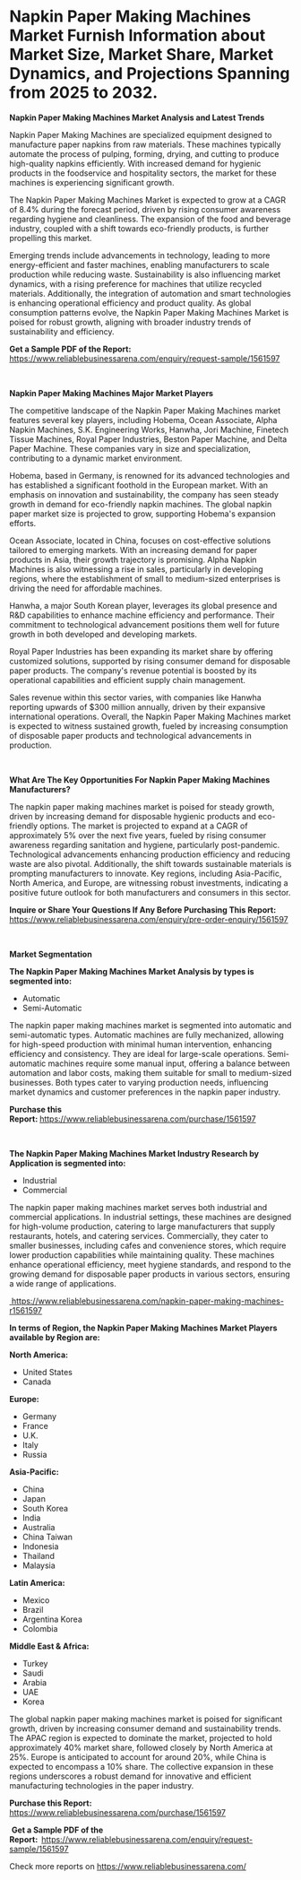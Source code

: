 <p><h1>Napkin Paper Making Machines Market Furnish Information about Market Size, Market Share, Market Dynamics, and Projections Spanning from 2025 to 2032.</h1></p><p><strong>Napkin Paper Making Machines Market Analysis and Latest Trends</strong></p>
<p><p>Napkin Paper Making Machines are specialized equipment designed to manufacture paper napkins from raw materials. These machines typically automate the process of pulping, forming, drying, and cutting to produce high-quality napkins efficiently. With increased demand for hygienic products in the foodservice and hospitality sectors, the market for these machines is experiencing significant growth.</p><p>The Napkin Paper Making Machines Market is expected to grow at a CAGR of 8.4% during the forecast period, driven by rising consumer awareness regarding hygiene and cleanliness. The expansion of the food and beverage industry, coupled with a shift towards eco-friendly products, is further propelling this market. </p><p>Emerging trends include advancements in technology, leading to more energy-efficient and faster machines, enabling manufacturers to scale production while reducing waste. Sustainability is also influencing market dynamics, with a rising preference for machines that utilize recycled materials. Additionally, the integration of automation and smart technologies is enhancing operational efficiency and product quality. As global consumption patterns evolve, the Napkin Paper Making Machines Market is poised for robust growth, aligning with broader industry trends of sustainability and efficiency.</p></p>
<p><strong>Get a Sample PDF of the Report:&nbsp;</strong> <a href="https://www.reliablebusinessarena.com/enquiry/request-sample/1561597?utm_campaign=2461&utm_medium=2&utm_source=Github&utm_content=ia&utm_term=25022025&utm_id=napkin-paper-making-machines">https://www.reliablebusinessarena.com/enquiry/request-sample/1561597</a></p>
<p>&nbsp;</p>
<p><strong>Napkin Paper Making Machines Major Market Players</strong></p>
<p><p>The competitive landscape of the Napkin Paper Making Machines market features several key players, including Hobema, Ocean Associate, Alpha Napkin Machines, S.K. Engineering Works, Hanwha, Jori Machine, Finetech Tissue Machines, Royal Paper Industries, Beston Paper Machine, and Delta Paper Machine. These companies vary in size and specialization, contributing to a dynamic market environment.</p><p>Hobema, based in Germany, is renowned for its advanced technologies and has established a significant foothold in the European market. With an emphasis on innovation and sustainability, the company has seen steady growth in demand for eco-friendly napkin machines. The global napkin paper market size is projected to grow, supporting Hobema's expansion efforts.</p><p>Ocean Associate, located in China, focuses on cost-effective solutions tailored to emerging markets. With an increasing demand for paper products in Asia, their growth trajectory is promising. Alpha Napkin Machines is also witnessing a rise in sales, particularly in developing regions, where the establishment of small to medium-sized enterprises is driving the need for affordable machines.</p><p>Hanwha, a major South Korean player, leverages its global presence and R&D capabilities to enhance machine efficiency and performance. Their commitment to technological advancement positions them well for future growth in both developed and developing markets.</p><p>Royal Paper Industries has been expanding its market share by offering customized solutions, supported by rising consumer demand for disposable paper products. The company's revenue potential is boosted by its operational capabilities and efficient supply chain management.</p><p>Sales revenue within this sector varies, with companies like Hanwha reporting upwards of $300 million annually, driven by their expansive international operations. Overall, the Napkin Paper Making Machines market is expected to witness sustained growth, fueled by increasing consumption of disposable paper products and technological advancements in production.</p></p>
<p>&nbsp;</p>
<p><strong>What Are The Key Opportunities For Napkin Paper Making Machines Manufacturers?</strong></p>
<p><p>The napkin paper making machines market is poised for steady growth, driven by increasing demand for disposable hygienic products and eco-friendly options. The market is projected to expand at a CAGR of approximately 5% over the next five years, fueled by rising consumer awareness regarding sanitation and hygiene, particularly post-pandemic. Technological advancements enhancing production efficiency and reducing waste are also pivotal. Additionally, the shift towards sustainable materials is prompting manufacturers to innovate. Key regions, including Asia-Pacific, North America, and Europe, are witnessing robust investments, indicating a positive future outlook for both manufacturers and consumers in this sector.</p></p>
<p><strong>Inquire or Share Your Questions If Any Before Purchasing This Report:</strong> <a href="https://www.reliablebusinessarena.com/enquiry/pre-order-enquiry/1561597?utm_campaign=2461&utm_medium=2&utm_source=Github&utm_content=ia&utm_term=25022025&utm_id=napkin-paper-making-machines">https://www.reliablebusinessarena.com/enquiry/pre-order-enquiry/1561597</a></p>
<p>&nbsp;</p>
<p><strong>Market Segmentation</strong></p>
<p><strong>The Napkin Paper Making Machines Market Analysis by types is segmented into:</strong></p>
<p><ul><li>Automatic</li><li>Semi-Automatic</li></ul></p>
<p><p>The napkin paper making machines market is segmented into automatic and semi-automatic types. Automatic machines are fully mechanized, allowing for high-speed production with minimal human intervention, enhancing efficiency and consistency. They are ideal for large-scale operations. Semi-automatic machines require some manual input, offering a balance between automation and labor costs, making them suitable for small to medium-sized businesses. Both types cater to varying production needs, influencing market dynamics and customer preferences in the napkin paper industry.</p></p>
<p><strong>Purchase this Report:&nbsp;</strong><a href="https://www.reliablebusinessarena.com/purchase/1561597?utm_campaign=2461&utm_medium=2&utm_source=Github&utm_content=ia&utm_term=25022025&utm_id=napkin-paper-making-machines">https://www.reliablebusinessarena.com/purchase/1561597</a></p>
<p>&nbsp;</p>
<p><strong>The Napkin Paper Making Machines Market Industry Research by Application is segmented into:</strong></p>
<p><ul><li>Industrial</li><li>Commercial</li></ul></p>
<p><p>The napkin paper making machines market serves both industrial and commercial applications. In industrial settings, these machines are designed for high-volume production, catering to large manufacturers that supply restaurants, hotels, and catering services. Commercially, they cater to smaller businesses, including cafes and convenience stores, which require lower production capabilities while maintaining quality. These machines enhance operational efficiency, meet hygiene standards, and respond to the growing demand for disposable paper products in various sectors, ensuring a wide range of applications.</p></p>
<p><a href="https://www.reliablebusinessarena.com/napkin-paper-making-machines-r1561597?utm_campaign=2461&utm_medium=2&utm_source=Github&utm_content=ia&utm_term=25022025&utm_id=napkin-paper-making-machines">&nbsp;https://www.reliablebusinessarena.com/napkin-paper-making-machines-r1561597</a></p>
<p><strong>In terms of Region, the Napkin Paper Making Machines Market Players available by Region are:</strong></p>
<p>
    <p> <strong> North America: </strong>
        <ul>
            <li>United States</li>
            <li>Canada</li>
        </ul>
        </p> 
    <p> <strong> Europe: </strong>
        <ul>
            <li>Germany</li>
            <li>France</li>
            <li>U.K.</li>
            <li>Italy</li>
            <li>Russia</li>
        </ul>
        </p> 
    <p> <strong> Asia-Pacific: </strong>
        <ul>
            <li>China</li>
            <li>Japan</li>
            <li>South Korea</li>
            <li>India</li>
            <li>Australia</li>
            <li>China Taiwan</li>
            <li>Indonesia</li>
            <li>Thailand</li>
            <li>Malaysia</li>
        </ul>
        </p> 
    <p> <strong> Latin America: </strong>
        <ul>
            <li>Mexico</li>
            <li>Brazil</li>
            <li>Argentina Korea</li>
            <li>Colombia</li>
        </ul>
        </p> 
    <p> <strong> Middle East & Africa: </strong>
        <ul>
            <li>Turkey</li>
            <li>Saudi</li>
            <li>Arabia</li>
            <li>UAE</li>
            <li>Korea</li>
        </ul>
    </p>
    </p>
<p><p>The global napkin paper making machines market is poised for significant growth, driven by increasing consumer demand and sustainability trends. The APAC region is expected to dominate the market, projected to hold approximately 40% market share, followed closely by North America at 25%. Europe is anticipated to account for around 20%, while China is expected to encompass a 10% share. The collective expansion in these regions underscores a robust demand for innovative and efficient manufacturing technologies in the paper industry.</p></p>
<p><strong>Purchase this Report: </strong><a href="https://www.reliablebusinessarena.com/purchase/1561597?utm_campaign=2461&utm_medium=2&utm_source=Github&utm_content=ia&utm_term=25022025&utm_id=napkin-paper-making-machines">https://www.reliablebusinessarena.com/purchase/1561597</a></p>
<p>&nbsp;<strong>Get a Sample PDF of the Report:&nbsp;&nbsp;</strong><a href="https://www.reliablebusinessarena.com/enquiry/request-sample/1561597?utm_campaign=2461&utm_medium=2&utm_source=Github&utm_content=ia&utm_term=25022025&utm_id=napkin-paper-making-machines">https://www.reliablebusinessarena.com/enquiry/request-sample/1561597</a></p>
<p><strong></strong></p>
<p>Check more reports on <a href="https://www.reliablebusinessarena.com/?utm_campaign=2461&utm_medium=2&utm_source=Github&utm_content=ia&utm_term=25022025&utm_id=napkin-paper-making-machines">https://www.reliablebusinessarena.com/</a></p>
